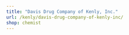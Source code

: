 ```yaml
---
title: "Davis Drug Company of Kenly, Inc."
url: /kenly/davis-drug-company-of-kenly-inc/
shop: chemist
---
```


